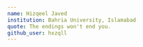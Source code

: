 ```yaml
---
name: Hizqeel Javed
institution: Bahria University, Islamabad
quote: The endings won't end you.
github_user: hxzqll
---
```

